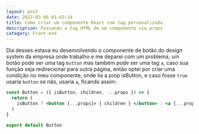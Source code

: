 ```yaml
---
layout: post
date: 2022-03-06 01:43:14
title: Como criar um componente React com tag personalizada.
description: Passando a tag HTML de um componente via props
category: Front-end
---
```

Dia desses estava eu desenvolvendo o componente de botão do design system da empresa onde trabalho e me deparei com um problema, um botão pode ser uma tag `button` mas também pode ser uma tag `a`, caso sua função seja redirecionar para outra página, então optei por criar uma condição no meu componente, onde lia a prop isButton, e caso fosse `true` usaria `button` se não, usaria `a`, ficando assim:

```jsx
const Button = ({ isButton, children, ...props }) => {
  return (
    isButton ? <button {...props}> { children } </button> : <a {...props}> { children } </a>
  )
}

export default Button
```